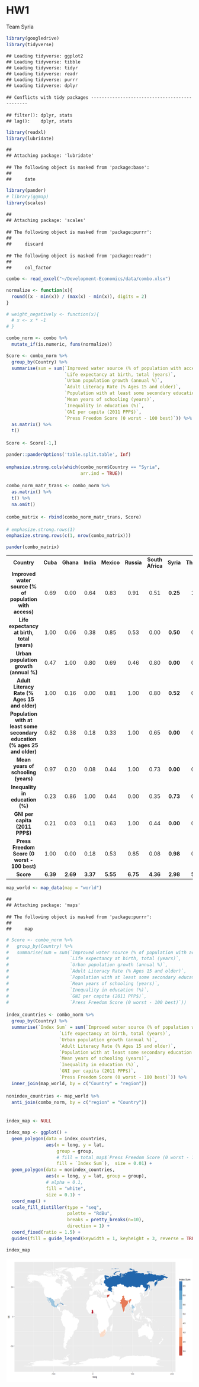 HW1
================
Team Syria

<style>
    body .main-container {
        max-width: 90%;
    }
</style>
``` r
library(googledrive)
library(tidyverse)
```

    ## Loading tidyverse: ggplot2
    ## Loading tidyverse: tibble
    ## Loading tidyverse: tidyr
    ## Loading tidyverse: readr
    ## Loading tidyverse: purrr
    ## Loading tidyverse: dplyr

    ## Conflicts with tidy packages ----------------------------------------------

    ## filter(): dplyr, stats
    ## lag():    dplyr, stats

``` r
library(readxl)
library(lubridate)
```

    ## 
    ## Attaching package: 'lubridate'

    ## The following object is masked from 'package:base':
    ## 
    ##     date

``` r
library(pander)
# library(ggmap)
library(scales)
```

    ## 
    ## Attaching package: 'scales'

    ## The following object is masked from 'package:purrr':
    ## 
    ##     discard

    ## The following object is masked from 'package:readr':
    ## 
    ##     col_factor

``` r
combo <- read_excel("~/Development-Economics/data/combo.xlsx")
```

``` r
normalize <- function(x){
  round((x - min(x)) / (max(x) - min(x)), digits = 2)
}
```

``` r
# weight_negatively <- function(x){
  # x <- x * -1
# }
```

``` r
combo_norm <- combo %>%
  mutate_if(is.numeric, funs(normalize))
```

``` r
Score <- combo_norm %>%
  group_by(Country) %>%
  summarise(sum = sum(`Improved water source (% of population with access)`,
                      `Life expectancy at birth, total (years)`,
                      `Urban population growth (annual %)`,
                      `Adult Literacy Rate (% Ages 15 and older)`,
                      `Population with at least some secondary education (% ages 25 and older)`,
                      `Mean years of schooling (years)`,
                      `Inequality in education (%)`,
                      `GNI per capita (2011 PPP$)`,
                      `Press Freedom Score (0 worst - 100 best)`)) %>%
  as.matrix() %>%
  t()

Score <- Score[-1,]
```

``` r
pander::panderOptions('table.split.table', Inf)

emphasize.strong.cols(which(combo_norm$Country == "Syria",
                            arr.ind = TRUE))

combo_norm_matr_trans <- combo_norm %>%
  as.matrix() %>%
  t() %>%
  na.omit() 

combo_matrix <- rbind(combo_norm_matr_trans, Score)

# emphasize.strong.rows(1)
emphasize.strong.rows(c(1, nrow(combo_matrix)))
```

``` r
pander(combo_matrix)
```

<table>
<colgroup>
<col width="23%" />
<col width="7%" />
<col width="8%" />
<col width="8%" />
<col width="9%" />
<col width="9%" />
<col width="13%" />
<col width="8%" />
<col width="10%" />
</colgroup>
<tbody>
<tr class="odd">
<td align="center"><strong>Country</strong></td>
<td align="center"><strong>Cuba</strong></td>
<td align="center"><strong>Ghana</strong></td>
<td align="center"><strong>India</strong></td>
<td align="center"><strong>Mexico</strong></td>
<td align="center"><strong>Russia</strong></td>
<td align="center"><strong>South Africa</strong></td>
<td align="center"><strong>Syria</strong></td>
<td align="center"><strong>Thailand</strong></td>
</tr>
<tr class="even">
<td align="center"><strong>Improved water source (% of population with access)</strong></td>
<td align="center">0.69</td>
<td align="center">0.00</td>
<td align="center">0.64</td>
<td align="center">0.83</td>
<td align="center">0.91</td>
<td align="center">0.51</td>
<td align="center"><strong>0.25</strong></td>
<td align="center">1.00</td>
</tr>
<tr class="odd">
<td align="center"><strong>Life expectancy at birth, total (years)</strong></td>
<td align="center">1.00</td>
<td align="center">0.06</td>
<td align="center">0.38</td>
<td align="center">0.85</td>
<td align="center">0.53</td>
<td align="center">0.00</td>
<td align="center"><strong>0.50</strong></td>
<td align="center">0.75</td>
</tr>
<tr class="even">
<td align="center"><strong>Urban population growth (annual %)</strong></td>
<td align="center">0.47</td>
<td align="center">1.00</td>
<td align="center">0.80</td>
<td align="center">0.69</td>
<td align="center">0.46</td>
<td align="center">0.80</td>
<td align="center"><strong>0.00</strong></td>
<td align="center">0.90</td>
</tr>
<tr class="odd">
<td align="center"><strong>Adult Literacy Rate (% Ages 15 and older)</strong></td>
<td align="center">1.00</td>
<td align="center">0.16</td>
<td align="center">0.00</td>
<td align="center">0.81</td>
<td align="center">1.00</td>
<td align="center">0.80</td>
<td align="center"><strong>0.52</strong></td>
<td align="center">0.89</td>
</tr>
<tr class="even">
<td align="center"><strong>Population with at least some secondary education (% ages 25 and older)</strong></td>
<td align="center">0.82</td>
<td align="center">0.38</td>
<td align="center">0.18</td>
<td align="center">0.33</td>
<td align="center">1.00</td>
<td align="center">0.65</td>
<td align="center"><strong>0.00</strong></td>
<td align="center">0.08</td>
</tr>
<tr class="odd">
<td align="center"><strong>Mean years of schooling (years)</strong></td>
<td align="center">0.97</td>
<td align="center">0.20</td>
<td align="center">0.08</td>
<td align="center">0.44</td>
<td align="center">1.00</td>
<td align="center">0.73</td>
<td align="center"><strong>0.00</strong></td>
<td align="center">0.36</td>
</tr>
<tr class="even">
<td align="center"><strong>Inequality in education (%)</strong></td>
<td align="center">0.23</td>
<td align="center">0.86</td>
<td align="center">1.00</td>
<td align="center">0.44</td>
<td align="center">0.00</td>
<td align="center">0.35</td>
<td align="center"><strong>0.73</strong></td>
<td align="center">0.35</td>
</tr>
<tr class="odd">
<td align="center"><strong>GNI per capita (2011 PPP$)</strong></td>
<td align="center">0.21</td>
<td align="center">0.03</td>
<td align="center">0.11</td>
<td align="center">0.63</td>
<td align="center">1.00</td>
<td align="center">0.44</td>
<td align="center"><strong>0.00</strong></td>
<td align="center">0.53</td>
</tr>
<tr class="even">
<td align="center"><strong>Press Freedom Score (0 worst - 100 best)</strong></td>
<td align="center">1.00</td>
<td align="center">0.00</td>
<td align="center">0.18</td>
<td align="center">0.53</td>
<td align="center">0.85</td>
<td align="center">0.08</td>
<td align="center"><strong>0.98</strong></td>
<td align="center">0.58</td>
</tr>
<tr class="odd">
<td align="center"><strong>Score</strong></td>
<td align="center"><strong>6.39</strong></td>
<td align="center"><strong>2.69</strong></td>
<td align="center"><strong>3.37</strong></td>
<td align="center"><strong>5.55</strong></td>
<td align="center"><strong>6.75</strong></td>
<td align="center"><strong>4.36</strong></td>
<td align="center"><strong>2.98</strong></td>
<td align="center"><strong>5.44</strong></td>
</tr>
</tbody>
</table>

``` r
map_world <- map_data(map = "world")
```

    ## 
    ## Attaching package: 'maps'

    ## The following object is masked from 'package:purrr':
    ## 
    ##     map

``` r
# Score <- combo_norm %>%
#   group_by(Country) %>%
#   summarise(sum = sum(`Improved water source (% of population with access)`,
#                       `Life expectancy at birth, total (years)`,
#                       `Urban population growth (annual %)`,
#                       `Adult Literacy Rate (% Ages 15 and older)`,
#                       `Population with at least some secondary education (% ages 25 and older)`,
#                       `Mean years of schooling (years)`,
#                       `Inequality in education (%)`,
#                       `GNI per capita (2011 PPP$)`,
#                       `Press Freedom Score (0 worst - 100 best)`))

index_countries <- combo_norm %>%
  group_by(Country) %>%
  summarise(`Index Sum` = sum(`Improved water source (% of population with access)`,
                    `Life expectancy at birth, total (years)`,
                    `Urban population growth (annual %)`,
                    `Adult Literacy Rate (% Ages 15 and older)`,
                    `Population with at least some secondary education (% ages 25 and older)`,
                    `Mean years of schooling (years)`,
                    `Inequality in education (%)`,
                    `GNI per capita (2011 PPP$)`,
                    `Press Freedom Score (0 worst - 100 best)`)) %>%
  inner_join(map_world, by = c("Country" = "region")) 

nonindex_countries <- map_world %>%
  anti_join(combo_norm, by = c("region" = "Country"))


index_map <- NULL
```

``` r
index_map <- ggplot() +
  geom_polygon(data = index_countries,
               aes(x = long, y = lat,
                   group = group,
                   # fill = total_map$`Press Freedom Score (0 worst - 100 best)`),
                   fill = `Index Sum`),  size = 0.01) +
  geom_polygon(data = nonindex_countries,
               aes(x = long, y = lat, group = group),
               # alpha = 0.1,
               fill = "white",
               size = 0.1) +
  coord_map() +
  scale_fill_distiller(type = "seq",
                       palette = "RdBu",
                       breaks = pretty_breaks(n=10), 
                       direction = 1) +
  coord_fixed(ratio = 1.5) +
  guides(fill = guide_legend(keywidth = 1, keyheight = 3, reverse = TRUE))
```

``` r
index_map
```

![](HW1_files/figure-markdown_github-ascii_identifiers/unnamed-chunk-11-1.png)
